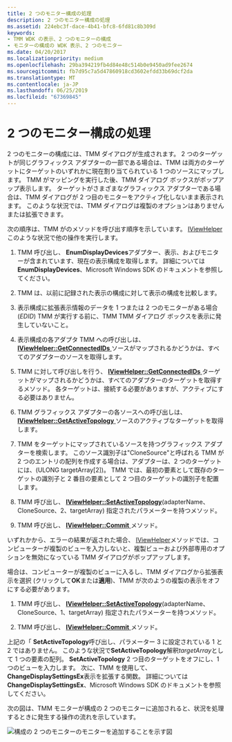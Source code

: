 ```yaml
---
title: 2 つのモニター構成の処理
description: 2 つのモニター構成の処理
ms.assetid: 224ebc3f-dace-4b41-bfc8-6fd81c8b309d
keywords:
- TMM WDK の表示、2 つのモニターの構成
- モニターの構成の WDK 表示、2 つのモニター
ms.date: 04/20/2017
ms.localizationpriority: medium
ms.openlocfilehash: 29ba394219fb4d84e48c514b0e9450ad9fee2674
ms.sourcegitcommit: fb7d95c7a5d47860918cd3602efdd33b69dcf2da
ms.translationtype: MT
ms.contentlocale: ja-JP
ms.lasthandoff: 06/25/2019
ms.locfileid: "67369845"
---
```

# <a name="handling-two-monitor-configurations"></a>2 つのモニター構成の処理


2 つのモニターの構成には、TMM ダイアログが生成されます。 2 つのターゲットが同じグラフィックス アダプターの一部である場合は、TMM は両方のターゲットにターゲットのいずれかに現在割り当てられている 1 つのソースにマップします。 TMM がマッピングを実行した後、TMM ダイアログ ボックスがポップアップ表示します。 ターゲットがさまざまなグラフィックス アダプターである場合は、TMM ダイアログが 2 つ目のモニターをアクティブ化しないまま表示されます。 このような状況では、TMM ダイアログは複製のオプションはありませんまたは拡張できます。

次の順序は、TMM がのメソッドを呼び出す順序を示しています。 [IViewHelper](https://docs.microsoft.com/windows-hardware/drivers/ddi/content/index)このような状況で他の操作を実行します。

1.  TMM 呼び出し、 **EnumDisplayDevices**アダプター、表示、およびモニターが含まれています、現在の表示構成を取得します。 詳細については**EnumDisplayDevices**、Microsoft Windows SDK のドキュメントを参照してください。

2.  TMM は、以前に記録された表示の構成に対して表示の構成を比較します。

3.  表示構成に拡張表示情報のデータを 1 つまたは 2 つのモニターがある場合 (*EDID*) TMM が実行する前に、TMM TMM ダイアログ ボックスを表示に発生していないこと。

4.  表示構成の各アダプタ TMM への呼び出しは、 [ **IViewHelper::GetConnectedIDs** ](https://docs.microsoft.com/previous-versions/windows/hardware/drivers/ff568171(v=vs.85))ソースがマップされるかどうかは、すべてのアダプターのソースを取得します。

5.  TMM に対して呼び出しを行う、 [ **IViewHelper::GetConnectedIDs** ](https://docs.microsoft.com/previous-versions/windows/hardware/drivers/ff568171(v=vs.85))ターゲットがマップされるかどうかは、すべてのアダプターのターゲットを取得するメソッド。 各ターゲットは、接続する必要がありますが、アクティブにする必要はありません。

6.  TMM グラフィックス アダプターの各ソースへの呼び出しは、 [ **IViewHelper::GetActiveTopology** ](https://docs.microsoft.com/previous-versions/windows/hardware/drivers/ff568169(v=vs.85))ソースのアクティブなターゲットを取得します。

7.  TMM をターゲットにマップされているソースを持つグラフィックス アダプターを検索します。 このソース識別子は"CloneSource"と呼ばれる TMM が 2 つのエントリの配列を作成する場合は、アダプターは、2 つのターゲットには、(ULONG targetArray\[2\])。 TMM では、最初の要素として既存のターゲットの識別子と 2 番目の要素として 2 つ目のターゲットの識別子を配置します。

8.  TMM 呼び出し、 [ **IViewHelper::SetActiveTopology**](https://docs.microsoft.com/previous-versions/windows/hardware/drivers/ff568174(v=vs.85))(adapterName、CloneSource、2、targetArray) 指定されたパラメーターを持つメソッド。

9.  TMM 呼び出し、 [ **IViewHelper::Commit** ](https://docs.microsoft.com/previous-versions/windows/hardware/drivers/ff568167(v=vs.85))メソッド。

いずれかから、エラーの結果が返された場合、 [IViewHelper](https://docs.microsoft.com/windows-hardware/drivers/ddi/content/index)メソッドでは、コンピューターが複製のビューを入力しないと、複製ビューおよび外部専用のオプションを無効になっている TMM ダイアログがポップアップします。

場合は、コンピューターが複製のビューに入るし、TMM ダイアログから拡張表示を選択 (クリックして**OK**または**適用**)、TMM が次のようの複製の表示をオフにする必要があります。

1.  TMM 呼び出し、 [ **IViewHelper::SetActiveTopology**](https://docs.microsoft.com/previous-versions/windows/hardware/drivers/ff568174(v=vs.85))(adapterName、CloneSource、1、targetArray) 指定されたパラメーターを持つメソッド。

2.  TMM 呼び出し、 [ **IViewHelper::Commit** ](https://docs.microsoft.com/previous-versions/windows/hardware/drivers/ff568167(v=vs.85))メソッド。

上記の「 **SetActiveTopology**呼び出し、パラメーター 3 に設定されている 1 と 2 ではありません。 このような状況で**SetActiveTopology**解釈*targetArray*として 1 つの要素の配列。 **SetActiveTopology** 2 つ目のターゲットをオフにし、1 つのビューを入力します。 次に、TMM を使用して、 **ChangeDisplaySettingsEx**表示を拡張する関数。 詳細については**ChangeDisplaySettingsEx**、Microsoft Windows SDK のドキュメントを参照してください。

次の図は、TMM モニターが構成の 2 つのモニターに追加されると、状況を処理するときに発生する操作の流れを示しています。

![構成の 2 つのモニターのモニターを追加することを示す図](images/tmm-newconfig.png)

 

 





